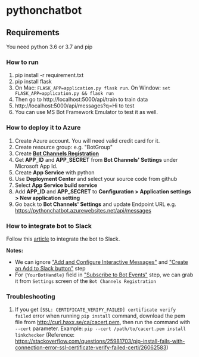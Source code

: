 # pythonchatbot

## Requirements
You need python 3.6 or 3.7 and pip

### How to run
1. pip install -r requirement.txt
2. pip install flask
3. On Mac: `FLASK_APP=application.py flask run`. On Window: `set FLASK_APP=application.py && flask run` 
4. Then go to http://localhost:5000/api/train to train data
5. http://localhost:5000/api/messages?q=Hi to test
6. You can use MS Bot Framework Emulator to test it as well.

### How to deploy it to Azure
1. Create Azure account. You will need valid credit card for it.
2. Create resource group: e.g. "BotGroup"
3. Create **[Bot Channels Registration](https://docs.microsoft.com/en-us/azure/bot-service/bot-service-quickstart-registration?view=azure-bot-service-3.0)**
4. Get **APP_ID** and **APP_SECRET** from **Bot Channels' Settings** under Microsoft App Id.
5. Create **App Service** with python
6. Use **Deployment Center** and select your source code from github
7. Select **App Service build service**
8. Add **APP_ID** and **APP_SECRET** to **Configuration > Application settings > New application setting**
9. Go back to **Bot Channels' Settings** and update Endpoint URL e.g. https://pythonchatbot.azurewebsites.net/api/messages

### How to integrate bot to Slack
Follow this [article](https://docs.microsoft.com/en-us/azure/bot-service/bot-service-channel-connect-slack?view=azure-bot-service-4.0) to integrate the bot to Slack.

**Notes:**
- We can ignore ["Add and Configure Interactive Messages"](https://docs.microsoft.com/en-us/azure/bot-service/bot-service-channel-connect-slack?view=azure-bot-service-4.0#add-and-configure-interactive-messages-optional) and ["Create an Add to Slack button"](https://docs.microsoft.com/en-us/azure/bot-service/bot-service-channel-connect-slack?view=azure-bot-service-4.0#create-an-add-to-slack-button) step
- For `{YourBotHandle}` field in ["Subscribe to Bot Events"](https://docs.microsoft.com/en-us/azure/bot-service/bot-service-channel-connect-slack?view=azure-bot-service-4.0#subscribe-to-bot-events) step, we can grab it from `Settings` screen of the `Bot Channels Registration`


### Troubleshooting
1. If you get `[SSL: CERTIFICATE_VERIFY_FAILED] certificate verify failed` error when running `pip install` command, download the pem file from http://curl.haxx.se/ca/cacert.pem, then run the command with `--cert` parameter. Example: `pip --cert /path/to/cacert.pem install linkchecker`
(Reference: https://stackoverflow.com/questions/25981703/pip-install-fails-with-connection-error-ssl-certificate-verify-failed-certi/26062583)
